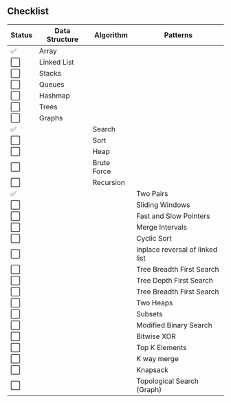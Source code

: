 ## Checklist

|Status | Data Structure | Algorithm | Patterns |
| --- | --- | --- | --- |
| :white_check_mark: | Array |  | |
| :white_large_square: | Linked List |  | |
| :white_large_square: | Stacks |  | |
| :white_large_square: | Queues |  | |
| :white_large_square: | Hashmap |  | |
| :white_large_square: | Trees |  | |
| :white_large_square: | Graphs |  | |
| :white_check_mark: |  | Search | |
| :white_large_square: |  | Sort | |
| :white_large_square: |  | Heap | |
| :white_large_square: |  | Brute Force  | |
| :white_large_square: |  | Recursion | |
| :white_check_mark: |  |  | Two Pairs | 
| :white_large_square: |  |  | Sliding Windows |
| :white_large_square: |  |  | Fast and Slow Pointers |
| :white_large_square: |  |  | Merge Intervals |
| :white_large_square: |  |  | Cyclic Sort |
| :white_large_square: |  |  | Inplace reversal of linked list |
| :white_large_square: |  |  | Tree Breadth First Search |
| :white_large_square: |  |  | Tree Depth First Search |
| :white_large_square: |  |  | Tree Breadth First Search |
| :white_large_square: |  |  | Two Heaps |
| :white_large_square: |  |  | Subsets |
| :white_large_square: |  |  | Modified Binary Search |
| :white_large_square: |  |  | Bitwise XOR |
| :white_large_square: |  |  | Top K Elements |
| :white_large_square: |  |  | K way merge |
| :white_large_square: |  |  | Knapsack |
| :white_large_square: |  |  | Topological Search (Graph) |


